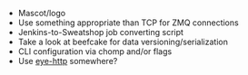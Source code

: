 - Mascot/logo
- Use something appropriate than TCP for ZMQ connections
- Jenkins-to-Sweatshop job converting script
- Take a look at beefcake for data versioning/serialization
- CLI configuration via chomp and/or flags
- Use [eye-http](https://github.com/kostya/eye-http) somewhere?
